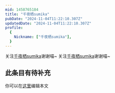 ```yaml
---
mid: 1458765184
title: "千夜栖sumika"
pubDate: "2024-11-04T11:22:10.307Z"
updatedDate: "2024-11-04T11:22:10.307Z"
profile:
  {
    Nickname: ["千夜栖sumika"],
  }
---
```


关注[千夜栖sumika](https://space.bilibili.com/1458765184)谢谢喵~ 关注[千夜栖sumika](https://space.bilibili.com/1458765184)谢谢喵~

## 此条目有待补充
你可以在[这里](https://github.com/Yuhanawa/VTuber.ICU-Content/edit/master/v/千夜栖sumika/index.md)编辑本文

